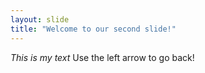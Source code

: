 ```yaml
---
layout: slide
title: "Welcome to our second slide!"
---
```

*This is my text*
Use the left arrow to go back!
